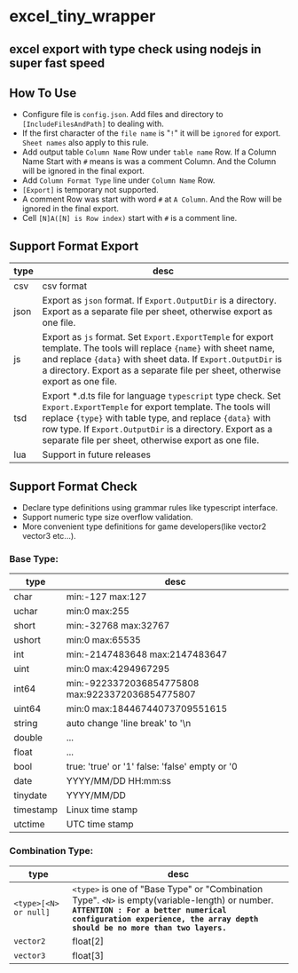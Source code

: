 excel_tiny_wrapper
==================

excel export with type check using nodejs in super fast speed
---

How To Use
---

* Configure file is `config.json`. Add files and directory to `[IncludeFilesAndPath]` to dealing with.
* If the first character of the `file name` is "`!`" it will be `ignored` for export. `Sheet names` also apply to this rule.
* Add output table `Column Name` Row under `table name` Row. If a Column Name Start with `#` means is was a comment Column. And the Column will be ignored in the final export.
* Add `Column Format Type` line under `Column Name` Row.
* `[Export]`  is temporary not supported.
* A comment Row was start with word `#` at `A Column`. And the Row will be ignored in the final export.
* Cell `[N]A([N] is Row index)` start with `#` is a comment line.

Support Format Export
---

type|desc
---|---
csv|csv format
json|Export as `json` format. If `Export.OutputDir` is a directory. Export as a separate file per sheet, otherwise export as one file.
js|Export as `js` format. Set `Export.ExportTemple` for export template. The tools will replace `{name}` with sheet name, and replace `{data}` with sheet data. If `Export.OutputDir` is a directory. Export as a separate file per sheet, otherwise export as one file.
tsd|Export *.d.ts file for language `typescript` type check. Set `Export.ExportTemple` for export template. The tools will replace `{type}` with table type, and replace `{data}` with row type. If `Export.OutputDir` is a directory. Export as a separate file per sheet, otherwise export as one file.
lua|Support in future releases

Support Format Check
---

* Declare type definitions using grammar rules like typescript interface.
* Support numeric type size overflow validation.
* More convenient type definitions for game developers(like vector2 vector3 etc...).

### Base Type:

type|desc
---|---
char|min:-127                  max:127
uchar|min:0                     max:255
short|min:-32768                max:32767
ushort|min:0                     max:65535
int|min:-2147483648           max:2147483647
uint|min:0                     max:4294967295
int64|min:-9223372036854775808  max:9223372036854775807
uint64|min:0                     max:18446744073709551615
string|auto change 'line break' to '\n
double|...
float|...
bool|true: 'true' or '1'       false: 'false' empty or '0
date|YYYY/MM/DD HH:mm:ss
tinydate|YYYY/MM/DD
timestamp|Linux time stamp
utctime|UTC time stamp

### Combination Type:

type|desc
---|---
`<type>[<N> or null]`  | `<type>` is one of "Base Type" or "Combination Type". `<N>` is empty(variable-length) or number.<br/><b>`ATTENTION : For a better numerical configuration experience, the array depth should be no more than two layers.`</b>
`vector2`           | float\[2\]
`vector3`           | float\[3\]

